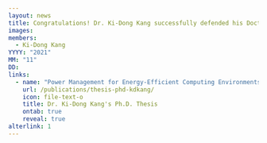 ```yaml
---
layout: news
title: Congratulations! Dr. Ki-Dong Kang successfully defended his Doctoral Thesis.
images:
members:
  - Ki-Dong Kang
YYYY: "2021"
MM: "11"
DD:
links:
  - name: "Power Management for Energy-Efficient Computing Environments in Data Centers"
    url: /publications/thesis-phd-kdkang/
    icon: file-text-o
    title: Dr. Ki-Dong Kang's Ph.D. Thesis
    ontab: true
    reveal: true
alterlink: 1
---
```

